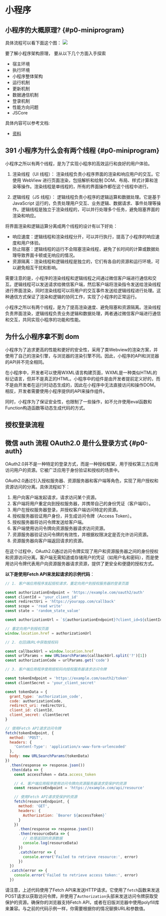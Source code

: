 
# 小程序

## 小程序的大概原理? {#p0-miniprogram}

具体流程可以看下面这个图：
![](https://foruda.gitee.com/images/1681021603016376642/cc6178f0_7819612.png)

要了解小程序架构原理， 要从以下几个方面入手探索

* 宿主环境
* 执行环境
* 小程序整体架构
* 运行机制
* 更新机制
* 数据通信机制
* 登录机制
* 性能方向问题
* JSCore

具体内容可以参考文档:

* [资料](https://juejin.cn/post/6976805521407868958)

## 391 小程序为什么会有两个线程 {#p0-miniprogram}

小程序之所以有两个线程，是为了实现小程序的高效运行和良好的用户体验。

1. 渲染线程（UI 线程）：
 渲染线程负责小程序界面的渲染和响应用户的交互。它使用 WebView 进行页面渲染，包括解析和绘制 DOM、布局、样式计算和渲染等操作。渲染线程是单线程的，所有的界面操作都在这个线程中进行。

2. 逻辑线程（JS 线程）：
 逻辑线程负责小程序的逻辑运算和数据处理。它是基于 JavaScript 运行的，负责处理用户交互、业务逻辑、数据请求、事件处理等操作。逻辑线程是独立于渲染线程的，可以并行处理多个任务，避免阻塞界面的渲染和响应。

将界面渲染和逻辑运算分离成两个线程的设计有以下好处：

* 响应速度：逻辑线程和渲染线程分开，可以并行执行，提高了小程序的响应速度和用户体验。
* 防止阻塞：逻辑线程的运行不会阻塞渲染线程，避免了长时间的计算或数据处理导致界面卡顿或无响应的情况。
* 资源隔离：渲染线程和逻辑线程是独立的，它们有各自的资源和运行环境，可以避免相互干扰和影响。

需要注意的是，小程序的渲染线程和逻辑线程之间通过微信客户端进行通信和交互。逻辑线程可以发送请求给微信客户端，然后客户端将渲染指令发送给渲染线程进行界面渲染，同时渲染线程可以将用户的交互事件发送给逻辑线程进行处理。这种通信方式保证了渲染和逻辑的协同工作，实现了小程序的正常运行。

小程序之所以有两个线程，是为了提高渲染速度、避免阻塞和资源隔离。渲染线程负责界面渲染，逻辑线程负责业务逻辑和数据处理，两者通过微信客户端进行通信和交互，共同实现小程序的功能和性能。

## 为什么小程序拿不到 dom

小程序为了追求更高的性能和更好的安全性，采用了类Webview的渲染方案，并使用了自己的渲染引擎，与浏览器的渲染引擎不同。因此，小程序的API和浏览器的API并不完全相同。

在小程序中，开发者可以使用WXML语言构建页面，WXML是一种类似HTML的标记语言，但并不是真正的HTML。小程序中的组件是由开发者提前定义好的，而不是由开发者在运行时动态生成的，因此在小程序中无法直接访问和操作DOM。相反，开发者需要使用小程序提供的API来操作组件。

同时，小程序为了保证安全性，也限制了一些操作，如不允许使用eval函数和Function构造函数等动态生成代码的方式。

## 授权登录流程

## 微信 auth 流程 OAuth2.0 是什么登录方式 {#p0-auth}

OAuth2.0并不是一种特定的登录方式，而是一种授权框架，用于授权第三方应用访问用户的资源。它被广泛应用于身份验证和授权的场景中。

OAuth2.0通过引入授权服务器、资源服务器和客户端等角色，实现了用户授权和资源访问的分离。具体流程如下：

1. 用户向客户端发起请求，请求访问某个资源。
2. 客户端将用户重定向到授权服务器，并携带自己的身份凭证（客户端ID）。
3. 用户在授权服务器登录，并授权客户端访问特定的资源。
4. 授权服务器验证用户身份，并生成访问令牌（Access Token）。
5. 授权服务器将访问令牌发送给客户端。
6. 客户端使用访问令牌向资源服务器请求访问资源。
7. 资源服务器验证访问令牌的有效性，并根据权限决定是否允许访问资源。
8. 资源服务器向客户端返回请求的资源。

在这个过程中，OAuth2.0通过访问令牌实现了用户和资源服务器之间的身份授权和资源访问分离。客户端无需知道或存储用户的凭证（如用户名和密码），而是使用访问令牌代表用户向资源服务器请求资源，提供了更安全和便捷的授权方式。

**以下是使用Fetch API来发起请求的示例代码**：

```js
// 1. 客户端应用程序发起授权请求，重定向用户到授权服务器的登录页面

const authorizationEndpoint = 'https://example.com/oauth2/auth'
const clientId = 'your_client_id'
const redirectUri = 'https://yourapp.com/callback'
const scope = 'read write'
const state = 'random_state_value'

const authorizationUrl = `${authorizationEndpoint}?client_id=${clientId}&redirect_uri=${redirectUri}&scope=${scope}&state=${state}`

// 重定向用户到授权页面
window.location.href = authorizationUrl

// 2. 在回调URL中获取授权码

const callbackUrl = window.location.href
const urlParams = new URLSearchParams(callbackUrl.split('?')[1])
const authorizationCode = urlParams.get('code')

// 3. 客户端应用程序使用授权码向授权服务器请求访问令牌

const tokenEndpoint = 'https://example.com/oauth2/token'
const clientSecret = 'your_client_secret'

const tokenData = {
  grant_type: 'authorization_code',
  code: authorizationCode,
  redirect_uri: redirectUri,
  client_id: clientId,
  client_secret: clientSecret
}

// 使用Fetch API请求访问令牌
fetch(tokenEndpoint, {
  method: 'POST',
  headers: {
    'Content-Type': 'application/x-www-form-urlencoded'
  },
  body: new URLSearchParams(tokenData)
})
  .then(response => response.json())
  .then(data => {
    const accessToken = data.access_token

    // 4. 客户端应用程序使用访问令牌向资源服务器请求受保护的资源
    const resourceEndpoint = 'https://example.com/api/resource'

    // 使用Fetch API请求受保护的资源
    fetch(resourceEndpoint, {
      method: 'GET',
      headers: {
        Authorization: `Bearer ${accessToken}`
      }
    })
      .then(response => response.json())
      .then(resourceData => {
        // 处理返回的资源数据
        console.log(resourceData)
      })
      .catch(error => {
        console.error('Failed to retrieve resource:', error)
      })
  })
  .catch(error => {
    console.error('Failed to retrieve access token:', error)
  })
```

请注意，上述代码使用了Fetch API来发送HTTP请求。它使用了`fetch`函数来发送POST请求以获取访问令牌，并使用了`Authorization`头部来发送访问令牌获取受保护的资源。确保你的浏览器支持Fetch API，或者在旧版浏览器中使用polyfill库来兼容。与之前的代码示例一样，你需要根据你的情况替换URL和参数值。
